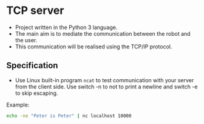 # TCP server #

* Project written in the Python 3 language.
* The main aim is to mediate the communication between the robot and the user.
* This communication will be realised using the TCP/IP protocol.

## Specification ##

* Use Linux built-in program `ncat` to test communication with your server from the client side. Use switch -n to not to print a newline and switch -e to skip escaping.

Example:
``` bash
echo -ne "Peter is Peter" | nc localhost 10000
```